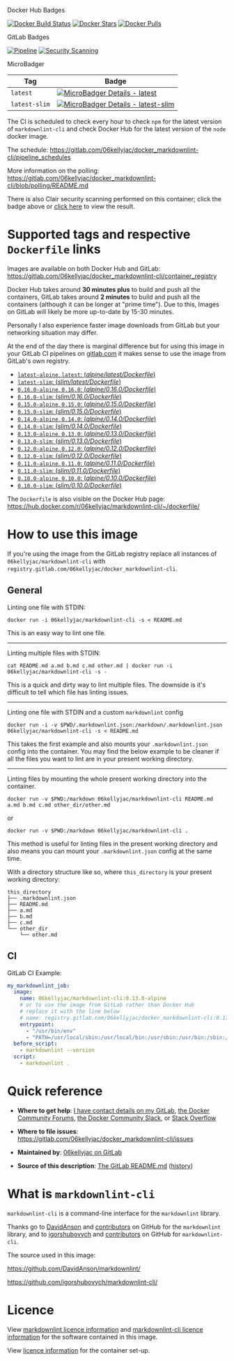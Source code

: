 [//]: # (<!-- markdownlint-disable MD013 -->)
[//]: # (Disabled MD013 due to how Docker Hub formats newlines in markdown)
[//]: # (Also using this funky commenting because Docker Hub shows HTML style markdown comments)

[docker_stars_shield]: https://img.shields.io/docker/stars/06kellyjac/markdownlint-cli.svg?style=flat-square
[docker_pulls_shield]: https://img.shields.io/docker/pulls/06kellyjac/markdownlint-cli.svg?style=flat-square
[docker_build_shield]: https://img.shields.io/docker/build/06kellyjac/markdownlint-cli.svg?style=flat-square
[docker_hub]: https://hub.docker.com/r/06kellyjac/markdownlint-cli/
[docker_hub_build]: https://hub.docker.com/r/06kellyjac/markdownlint-cli/builds/

Docker Hub Badges

[![Docker Build Status][docker_build_shield]][docker_hub_build] [![Docker Stars][docker_stars_shield]][docker_hub] [![Docker Pulls][docker_pulls_shield]][docker_hub]

[pipeline_badge]: https://gitlab.com/06kellyjac/docker_markdownlint-cli/badges/master/pipeline.svg
[pipeline_link]: https://gitlab.com/06kellyjac/docker_markdownlint-cli/pipelines
[scanning_badge]: https://img.shields.io/badge/security_scanning-click_me-%231DA0F7.svg
[security_dashboard_link]: https://gitlab.com/06kellyjac/docker_markdownlint-cli/security/dashboard

GitLab Badges

[![Pipeline][pipeline_badge]][pipeline_link] [![Security Scanning][scanning_badge]][security_dashboard_link]

[//]: # (TODO: Swap to official scanning badges in the future: <https://gitlab.com/gitlab-org/gitlab-ee/issues/4713> <https://gitlab.com/gitlab-org/gitlab-ce/issues/49874>)

[microbadger_latest_shield]: https://images.microbadger.com/badges/image/06kellyjac/markdownlint-cli.svg
[microbadger_latest]: https://microbadger.com/images/06kellyjac/markdownlint-cli
[microbadger_latest-slim_shield]: https://images.microbadger.com/badges/image/06kellyjac/markdownlint-cli:latest-slim.svg
[microbadger_latest]: https://microbadger.com/images/06kellyjac/markdownlint-cli
[microbadger_latest-slim]: https://microbadger.com/images/06kellyjac/markdownlint-cli:latest-slim

MicroBadger

| Tag | Badge |
|-----|-------|
| `latest` | [![MicroBadger Details - latest][microbadger_latest_shield]][microbadger_latest] |
| `latest-slim` | [![MicroBadger Details - latest-slim][microbadger_latest-slim_shield]][microbadger_latest-slim] |

The CI is scheduled to check every hour to check `npm` for the latest version of `markdownlint-cli` and check Docker Hub for the latest version of the `node` docker image.

The schedule: <https://gitlab.com/06kellyjac/docker_markdownlint-cli/pipeline_schedules>

More information on the polling: <https://gitlab.com/06kellyjac/docker_markdownlint-cli/blob/polling/README.md>

There is also Clair security scanning performed on this container; click the badge above or [click here][security_dashboard_link] to view the result.

# Supported tags and respective `Dockerfile` links

[latest_dockerfile]: https://gitlab.com/06kellyjac/docker_markdownlint-cli/blob/master/alpine/latest/Dockerfile
[0.16.0_dockerfile]: https://gitlab.com/06kellyjac/docker_markdownlint-cli/blob/master/alpine/0.16.0/Dockerfile
[0.15.0_dockerfile]: https://gitlab.com/06kellyjac/docker_markdownlint-cli/blob/master/alpine/0.15.0/Dockerfile
[0.14.0_dockerfile]: https://gitlab.com/06kellyjac/docker_markdownlint-cli/blob/master/alpine/0.14.0/Dockerfile
[0.13.0_dockerfile]: https://gitlab.com/06kellyjac/docker_markdownlint-cli/blob/master/alpine/0.13.0/Dockerfile
[0.12.0_dockerfile]: https://gitlab.com/06kellyjac/docker_markdownlint-cli/blob/master/alpine/0.12.0/Dockerfile
[0.11.0_dockerfile]: https://gitlab.com/06kellyjac/docker_markdownlint-cli/blob/master/alpine/0.11.0/Dockerfile
[0.10.0_dockerfile]: https://gitlab.com/06kellyjac/docker_markdownlint-cli/blob/master/alpine/0.10.0/Dockerfile

[latest_slim_dockerfile]: https://gitlab.com/06kellyjac/docker_markdownlint-cli/blob/master/slim/latest/Dockerfile
[0.16.0_slim_dockerfile]: https://gitlab.com/06kellyjac/docker_markdownlint-cli/blob/master/slim/0.16.0/Dockerfile
[0.15.0_slim_dockerfile]: https://gitlab.com/06kellyjac/docker_markdownlint-cli/blob/master/slim/0.15.0/Dockerfile
[0.14.0_slim_dockerfile]: https://gitlab.com/06kellyjac/docker_markdownlint-cli/blob/master/slim/0.14.0/Dockerfile
[0.13.0_slim_dockerfile]: https://gitlab.com/06kellyjac/docker_markdownlint-cli/blob/master/slim/0.13.0/Dockerfile
[0.12.0_slim_dockerfile]: https://gitlab.com/06kellyjac/docker_markdownlint-cli/blob/master/slim/0.12.0/Dockerfile
[0.11.0_slim_dockerfile]: https://gitlab.com/06kellyjac/docker_markdownlint-cli/blob/master/slim/0.11.0/Dockerfile
[0.10.0_slim_dockerfile]: https://gitlab.com/06kellyjac/docker_markdownlint-cli/blob/master/slim/0.10.0/Dockerfile

Images are available on both Docker Hub and GitLab: <https://gitlab.com/06kellyjac/docker_markdownlint-cli/container_registry>

Docker Hub takes around **30 minutes plus** to build and push all the containers, GitLab takes around **2 minutes** to build and push all the containers (although it can be longer at "prime time").
Due to this, Images on GitLab will likely be more up-to-date by 15-30 minutes.

Personally I also experience faster image downloads from GitLab but your networking situation may differ.

At the end of the day there is marginal difference but for using this image in your GitLab CI pipelines on [gitlab.com](https://gitlab.com) it makes sense to use the image from GitLab's own registry.

- [`latest-alpine`, `latest`: (*alpine/latest/Dockerfile*)][latest_dockerfile]
- [`latest-slim`: (*slim/latest/Dockerfile*)][latest_slim_dockerfile]
- [`0.16.0-alpine`, `0.16.0`: (*alpine/0.16.0/Dockerfile*)][0.16.0_dockerfile]
- [`0.16.0-slim`: (*slim/0.16.0/Dockerfile*)][0.16.0_slim_dockerfile]
- [`0.15.0-alpine`, `0.15.0`: (*alpine/0.15.0/Dockerfile*)][0.15.0_dockerfile]
- [`0.15.0-slim`: (*slim/0.15.0/Dockerfile*)][0.15.0_slim_dockerfile]
- [`0.14.0-alpine`, `0.14.0`: (*alpine/0.14.0/Dockerfile*)][0.14.0_dockerfile]
- [`0.14.0-slim`: (*slim/0.14.0/Dockerfile*)][0.14.0_slim_dockerfile]
- [`0.13.0-alpine`, `0.13.0`: (*alpine/0.13.0/Dockerfile*)][0.13.0_dockerfile]
- [`0.13.0-slim`: (*slim/0.13.0/Dockerfile*)][0.13.0_slim_dockerfile]
- [`0.12.0-alpine`, `0.12.0`: (*alpine/0.12.0/Dockerfile*)][0.12.0_dockerfile]
- [`0.12.0-slim`: (*slim/0.12.0/Dockerfile*)][0.12.0_slim_dockerfile]
- [`0.11.0-alpine`, `0.11.0`: (*alpine/0.11.0/Dockerfile*)][0.11.0_dockerfile]
- [`0.11.0-slim`: (*slim/0.11.0/Dockerfile*)][0.11.0_slim_dockerfile]
- [`0.10.0-alpine`, `0.10.0`: (*alpine/0.10.0/Dockerfile*)][0.10.0_dockerfile]
- [`0.10.0-slim`: (*slim/0.10.0/Dockerfile*)][0.10.0_slim_dockerfile]

The `Dockerfile` is also visible on the Docker Hub page: <https://hub.docker.com/r/06kellyjac/markdownlint-cli/~/dockerfile/>

# How to use this image

If you're using the image from the GitLab registry replace all instances of `06kellyjac/markdownlint-cli` with `registry.gitlab.com/06kellyjac/docker_markdownlint-cli`.

## General

Linting one file with STDIN:

```shell
docker run -i 06kellyjac/markdownlint-cli -s < README.md
```

This is an easy way to lint one file.

---

Linting multiple files with STDIN:

```shell
cat README.md a.md b.md c.md other.md | docker run -i 06kellyjac/markdownlint-cli -s -
```

This is a quick and dirty way to lint multiple files. The downside is it's difficult to tell which file has linting issues.

---

Linting one file with STDIN and a custom `markdownlint` config

```shell
docker run -i -v $PWD/.markdownlint.json:/markdown/.markdownlint.json 06kellyjac/markdownlint-cli -s < README.md
```

This takes the first example and also mounts your `.markdownlint.json` config into the container. You may find the below example to be cleaner if all the files you want to lint are in your present working directory.

---

Linting files by mounting the whole present working directory into the container.

```shell
docker run -v $PWD:/markdown 06kellyjac/markdownlint-cli README.md a.md b.md c.md other_dir/other.md
```

or

```shell
docker run -v $PWD:/markdown 06kellyjac/markdownlint-cli .
```

This method is useful for linting files in the present working directory and also means you can mount your `.markdownlint.json` config at the same time.

With a directory structure like so, where `this_directory` is your present working directory:

```none
this_directory
├── .markdownlint.json
├── README.md
├── a.md
├── b.md
├── c.md
└── other_dir
    └── other.md
```

## CI

GitLab CI Example:

```yaml
my_markdownlint_job:
  image:
    name: 06kellyjac/markdownlint-cli:0.13.0-alpine
    # or to use the image from GitLab rather than Docker Hub
    # replace it with the line below
    # name: registry.gitlab.com/06kellyjac/docker_markdownlint-cli:0.13.0-alpine
    entrypoint:
      - "/usr/bin/env"
      - "PATH=/usr/local/sbin:/usr/local/bin:/usr/sbin:/usr/bin:/sbin:/bin"
  before_script:
    - markdownlint --version
  script:
    - markdownlint .
```

# Quick reference

- **Where to get help**:
  [I have contact details on my GitLab](https://gitlab.com/06kellyjac), [the Docker Community Forums](https://forums.docker.com/), [the Docker Community Slack](https://blog.docker.com/2016/11/introducing-docker-community-directory-docker-community-slack/), or [Stack Overflow](https://stackoverflow.com/search?tab=newest&q=docker)

- **Where to file issues**:
  <https://gitlab.com/06kellyjac/docker_markdownlint-cli/issues>

- **Maintained by**:
  [06kellyjac on GitLab](https://gitlab.com/06kellyjac)

- **Source of this description**:
  [The GitLab README.md](https://gitlab.com/06kellyjac/docker_markdownlint-cli/blob/master/README.md) ([history](https://gitlab.com/06kellyjac/docker_markdownlint-cli/commits/master/README.md))

# What is `markdownlint-cli`

`markdownlint-cli` is a command-line interface for the `markdownlint` library.

Thanks go to [DavidAnson](https://github.com/DavidAnson/) and [contributors](https://github.com/DavidAnson/markdownlint/graphs/contributors) on GitHub for the `markdownlint` library, and to [igorshubovych](https://github.com/igorshubovych/) and [contributors](https://github.com/igorshubovych/markdownlint-cli/graphs/contributors) on GitHub for `markdownlint-cli`.

The source used in this image:

<https://github.com/DavidAnson/markdownlint/>

<https://github.com/igorshubovych/markdownlint-cli/>

# Licence

View [markdownlint licence information](https://github.com/DavidAnson/markdownlint/blob/master/LICENSE) and [markdownlint-cli licence information](https://github.com/igorshubovych/markdownlint-cli/blob/master/LICENSE) for the software contained in this image.

View [licence information](https://gitlab.com/06kellyjac/docker_markdownlint-cli/blob/master/LICENSE) for the container set-up.
